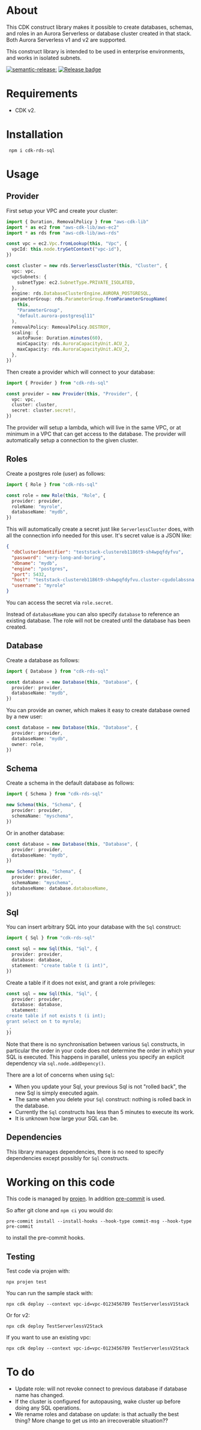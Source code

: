 # About

This CDK construct library makes it possible to create databases,
schemas, and roles in an Aurora Serverless or database cluster created
in that stack. Both Aurora Serverless v1 and v2 are supported.

This construct library is intended to be used in enterprise
environments, and works in isolated subnets.

<p align="left">
  <a href="https://github.com/semantic-release/semantic-release"><img src="https://img.shields.io/badge/semantic--release-angular-e10079?logo=semantic-release" alt=semantic-release: angular"></a>
  <a href="https://github.com/berenddeboer/cdk-rds-sql/actions/workflows/release.yml"><img src="https://github.com/berenddeboer/cdk-rds-sql/actions/workflows/release.yml/badge.svg" alt="Release badge"></a>
</p>

# Requirements

- CDK v2.

# Installation

     npm i cdk-rds-sql

# Usage

## Provider

First setup your VPC and create your cluster:

```ts
import { Duration, RemovalPolicy } from "aws-cdk-lib"
import * as ec2 from "aws-cdk-lib/aws-ec2"
import * as rds from "aws-cdk-lib/aws-rds"

const vpc = ec2.Vpc.fromLookup(this, "Vpc", {
  vpcId: this.node.tryGetContext("vpc-id"),
})

const cluster = new rds.ServerlessCluster(this, "Cluster", {
  vpc: vpc,
  vpcSubnets: {
    subnetType: ec2.SubnetType.PRIVATE_ISOLATED,
  },
  engine: rds.DatabaseClusterEngine.AURORA_POSTGRESQL,
  parameterGroup: rds.ParameterGroup.fromParameterGroupName(
    this,
    "ParameterGroup",
    "default.aurora-postgresql11"
  ),
  removalPolicy: RemovalPolicy.DESTROY,
  scaling: {
    autoPause: Duration.minutes(60),
    minCapacity: rds.AuroraCapacityUnit.ACU_2,
    maxCapacity: rds.AuroraCapacityUnit.ACU_2,
  },
})
```

Then create a provider which will connect to your database:

```ts
import { Provider } from "cdk-rds-sql"

const provider = new Provider(this, "Provider", {
  vpc: vpc,
  cluster: cluster,
  secret: cluster.secret!,
})
```

The provider will setup a lambda, which will live in the same VPC, or
at minimum in a VPC that can get access to the database. The provider
will automatically setup a connection to the given cluster.

## Roles

Create a postgres role (user) as follows:

```ts
import { Role } from "cdk-rds-sql"

const role = new Role(this, "Role", {
  provider: provider,
  roleName: "myrole",
  databaseName: "mydb",
})
```

This will automatically create a secret just like `ServerlessCluster`
does, with all the connection info needed for this user. It's secret value is a JSON like:

```json
{
  "dbClusterIdentifier": "teststack-clustereb1186t9-sh4wpqfdyfvu",
  "password": "very-long-and-boring",
  "dbname": "mydb",
  "engine": "postgres",
  "port": 5432,
  "host": "teststack-clustereb1186t9-sh4wpqfdyfvu.cluster-cgudolabssna.us-east-1.rds.amazonaws.com",
  "username": "myrole"
}
```

You can access the secret via `role.secret`.

Instead of `databaseName` you can also specify `database` to reference
an existing database. The role will not be created until the database
has been created.

## Database

Create a database as follows:

```ts
import { Database } from "cdk-rds-sql"

const database = new Database(this, "Database", {
  provider: provider,
  databaseName: "mydb",
})
```

You can provide an owner, which makes it easy to create database owned
by a new user:

```ts
const database = new Database(this, "Database", {
  provider: provider,
  databaseName: "mydb",
  owner: role,
})
```

## Schema

Create a schema in the default database as follows:

```ts
import { Schema } from "cdk-rds-sql"

new Schema(this, "Schema", {
  provider: provider,
  schemaName: "myschema",
})
```

Or in another database:

```ts
const database = new Database(this, "Database", {
  provider: provider,
  databaseName: "mydb",
})

new Schema(this, "Schema", {
  provider: provider,
  schemaName: "myschema",
  databaseName: database.databaseName,
})
```

## Sql

You can insert arbitrary SQL into your database with the `Sql` construct:

```ts
import { Sql } from "cdk-rds-sql"

const sql = new Sql(this, "Sql", {
  provider: provider,
  database: database,
  statement: "create table t (i int)",
})
```

Create a table if it does not exist, and grant a role privileges:

```ts
const sql = new Sql(this, "Sql", {
  provider: provider,
  database: database,
  statement: `
create table if not exists t (i int);
grant select on t to myrole;
`,
})
```

Note that there is no synchronisation between various `Sql`
constructs, in particular the order in your code does not determine
the order in which your SQL is executed. This happens in parallel,
unless you specify an explicit dependency via `sql.node.addDepency()`.

There are a lot of concerns when using `Sql`:

- When you update your Sql, your previous Sql is not "rolled back",
  the new Sql is simply executed again.
- The same when you delete your `Sql` construct: nothing is rolled
  back in the database.
- Currently the `Sql` constructs has less than 5 minutes to execute
  its work.
- It is unknown how large your SQL can be.

## Dependencies

This library manages dependencies, there is no need to specify
dependencies except possibly for `Sql` constructs.

# Working on this code

This code is managed by
[projen](https://github.com/projen/projen/blob/main/README.md). In
addition [pre-commit](https://pre-commit.com/) is used.

So after git clone and `npm ci` you would do:

```
pre-commit install --install-hooks --hook-type commit-msg --hook-type pre-commit
```

to install the pre-commit hooks.

## Testing

Test code via projen with:

    npx projen test

You can run the sample stack with:

    npx cdk deploy --context vpc-id=vpc-0123456789 TestServerlessV1Stack

Or for v2:

    npx cdk deploy TestServerlessV2Stack

If you want to use an existing vpc:

    npx cdk deploy --context vpc-id=vpc-0123456789 TestServerlessV2Stack

# To do

- Update role: will not revoke connect to previous database if database name has changed.
- If the cluster is configured for autopausing, wake cluster up before doing any SQL operations.
- We rename roles and database on update: is that actually the best
  thing? More change to get us into an irrecoverable situation??

